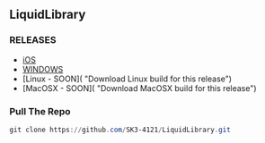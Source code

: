 ## LiquidLibrary

### RELEASES

- [iOS](https://github.com/SK3-4121/LiquidLibrary/blob/main/iOS-INSTALLER/ins.mb  "Download iOS build for this release")
- [WINDOWS](https://github.com/SK3-4121/LiquidLibrary/tree/main/RELASES/WINDOWS  "Download WINDOWS build for this release")
- [Linux - SOON](  "Download Linux build for this release")
- [MacOSX - SOON](  "Download MacOSX build for this release")

### Pull The Repo

```powershell
git clone https://github.com/SK3-4121/LiquidLibrary.git
```
